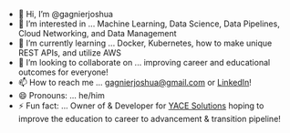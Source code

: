 - 👋 Hi, I’m @gagnierjoshua
- 👀 I’m interested in ... Machine Learning, Data Science, Data Pipelines, Cloud Networking, and Data Management
- 🌱 I’m currently learning ... Docker, Kubernetes, how to make unique REST APIs, and utilize AWS
- 💞️ I’m looking to collaborate on ... improving career and educational outcomes for everyone! 
- 📫 How to reach me ... gagnierjoshua@gmail.com or [LinkedIn](https://www.linkedin.com/in/joshua-gagnier-7299777a/)! 
- 😄 Pronouns: ... he/him
- ⚡ Fun fact: ... Owner of & Developer for [YACE Solutions](https://www.yacesolutions.com) hoping to improve the education to career to advancement & transition pipeline! 

<!---
gagnierjoshua/gagnierjoshua is a ✨ special ✨ repository because its `README.md` (this file) appears on your GitHub profile.
You can click the Preview link to take a look at your changes.
--->
